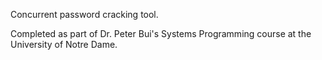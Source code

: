 Concurrent password cracking tool.

Completed as part of Dr. Peter Bui's Systems Programming course at the University of Notre Dame. 

